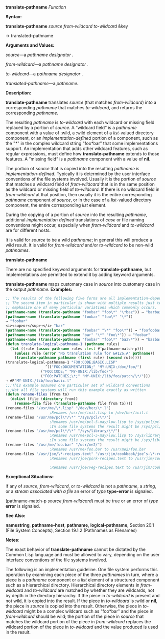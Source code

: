 **translate-pathname** *Function* 



**Syntax:** 



**translate-pathname** *source from-wildcard to-wildcard* &amp;key 



→ translated-pathname 



**Arguments and Values:** 



*source*—a *pathname designator* . 



*from-wildcard*—a *pathname designator* . 



*to-wildcard*—a *pathname designator* . 



*translated-pathname*—a *pathname*. 



**Description:** 



**translate-pathname** translates *source* (that matches *from-wildcard*) into a corresponding *pathname* that matches *to-wildcard*, and returns the corresponding *pathname*. 



The resulting *pathname* is *to-wildcard* with each wildcard or missing field replaced by a portion of *source*. A “wildcard field” is a *pathname* component with a value of :wild, a :wild element of a *list*-valued directory component, or an *implementation-defined* portion of a component, such as the "\*" in the complex wildcard string "foo\*bar" that some implementations support. An implementation that adds other wildcard features, such as regular expressions, must define how **translate-pathname** extends to those features. A “missing field” is a *pathname* component with a value of **nil**. 



The portion of *source* that is copied into the resulting *pathname* is *implementation-defined*. Typically it is determined by the user interface conventions of the file systems involved. Usually it is the portion of *source* that matches a wildcard field of *from-wildcard* that is in the same position as the wildcard or missing field of *to-wildcard*. If there is no wildcard field in *from-wildcard* at that position, then usually it is the entire corresponding *pathname* component of *source*, or in the case of a *list*-valued directory component, the entire corresponding *list* element. 



During the copying of a portion of *source* into the resulting *pathname*, additional *implementation defined* translations of *case* or file naming conventions might occur, especially when *from-wildcard* and *to-wildcard* are for different hosts. 



It is valid for *source* to be a wild *pathname*; in general this will produce a wild result. It is valid for *from-wildcard* and/or *to-wildcard* to be non-wild *pathnames*. 







 



 



**translate-pathname** 



There are no specified keyword arguments for **translate-pathname**, but implementations are permitted to extend it by adding keyword arguments. 



**translate-pathname** maps customary case in *source* into customary case in the output *pathname*. **Examples:**
```lisp
;; The results of the following five forms are all implementation-dependent. 
;; The second item in particular is shown with multiple results just to 
;; emphasize one of many particular variations which commonly occurs. 
(pathname-name (translate-pathname "foobar" "foo\*" "\*baz")) → "barbaz" 
(pathname-name (translate-pathname "foobar" "foo\*" "\*")) 
→ "foobar" 
<i><sup>or</sup>→</i> "bar" 
(pathname-name (translate-pathname "foobar" "\*" "foo\*")) → "foofoobar" 
(pathname-name (translate-pathname "bar" "\*" "foo\*")) → "foobar" 
(pathname-name (translate-pathname "foobar" "foo\*" "baz\*")) → "bazbar" 
(defun translate-logical-pathname-1 (pathname rules) 
  (let ((rule (assoc pathname rules :test #’pathname-match-p))) 
    (unless rule (error "No translation rule for &#126;A" pathname)) 
    (translate-pathname pathname (first rule) (second rule)))) 
(translate-logical-pathname-1 "FOO:CODE;BASIC.LISP" 
			      ’(("FOO:DOCUMENTATION;" "MY-UNIX:/doc/foo/") 
				("FOO:CODE;" "MY-UNIX:/lib/foo/") 
				("FOO:PATCHES;\*;" "MY-UNIX:/lib/foo/patch/\*/"))) 
→ #P"MY-UNIX:/lib/foo/basic.l" 
;;;This example assumes one particular set of wildcard conventions 
;;;Not all file systems will run this example exactly as written 
(defun rename-files (from to) 
  (dolist (file (directory from)) 
    (rename-file file (translate-pathname file from to)))) 
(rename-files "/usr/me/\*.lisp" "/dev/her/\*.l") 
					;Renames /usr/me/init.lisp to /dev/her/init.l 
(rename-files "/usr/me/pcl\*/\*" "/sys/pcl/\*/") 
					;Renames /usr/me/pcl-5-may/low.lisp to /sys/pcl/pcl-5-may/low.lisp 
					;In some file systems the result might be /sys/pcl/5-may/low.lisp 
(rename-files "/usr/me/pcl\*/\*" "/sys/library/\*/") 
					;Renames /usr/me/pcl-5-may/low.lisp to /sys/library/pcl-5-may/low.lisp 
					;In some file systems the result might be /sys/library/5-may/low.lisp 
(rename-files "/usr/me/foo.bar" "/usr/me2/") 
					;Renames /usr/me/foo.bar to /usr/me2/foo.bar 
(rename-files "/usr/joe/\*-recipes.text" "/usr/jim/cookbook/joe’s-\*-rec.text") ;Renames /usr/joe/lamb-recipes.text to /usr/jim/cookbook/joe’s-lamb-rec.text 
					;Renames /usr/joe/pork-recipes.text to /usr/jim/cookbook/joe’s-pork-rec.text 

					;Renames /usr/joe/veg-recipes.text to /usr/jim/cookbook/joe’s-veg-rec.text 
```
**Exceptional Situations:** 



If any of *source*, *from-wildcard*, or *to-wildcard* is not a *pathname*, a *string*, or a *stream associated with a file* an error of *type* **type-error** is signaled. 



(pathname-match-p *source from-wildcard*) must be true or an error of *type* **error** is signaled. 



**See Also:** 



**namestring**, **pathname-host**, **pathname**, **logical-pathname**, Section 20.1 (File System Concepts), Section 19.1.2 (Pathnames as Filenames) 



**Notes:** 



The exact behavior of **translate-pathname** cannot be dictated by the Common Lisp language and must be allowed to vary, depending on the user interface conventions of the file systems involved. 



The following is an implementation guideline. One file system performs this operation by examining each piece of the three *pathnames* in turn, where a piece is a *pathname* component or a *list* element of a structured component such as a hierarchical directory. Hierarchical directory elements in *from-wildcard* and *to-wildcard* are matched by whether they are wildcards, not by depth in the directory hierarchy. If the piece in *to-wildcard* is present and not wild, it is copied into the result. If the piece in *to-wildcard* is :wild or **nil**, the piece in *source* is copied into the result. Otherwise, the piece in *to-wildcard* might be a complex wildcard such as "foo\*bar" and the piece in *from-wildcard* should be wild; the portion of the piece in *source* that matches the wildcard portion of the piece in *from-wildcard* replaces the wildcard portion of the piece in *to-wildcard* and the value produced is used in the result. 



